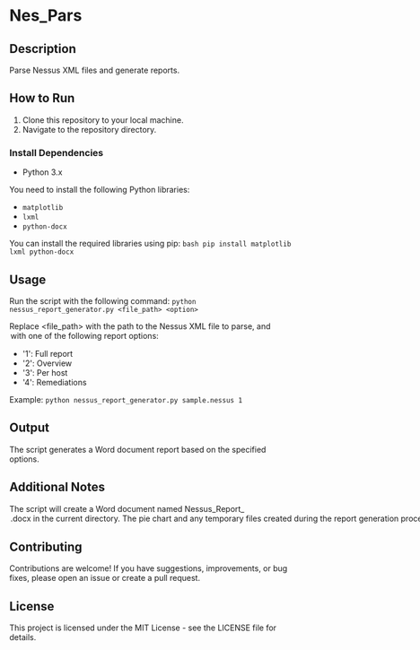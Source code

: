 # Nes_Pars
## Description
Parse Nessus XML files and generate reports.

## How to Run
1. Clone this repository to your local machine.
2. Navigate to the repository directory.

### Install Dependencies
- Python 3.x

You need to install the following Python libraries:
- `matplotlib`
- `lxml`
- `python-docx`

You can install the required libraries using pip:
`bash pip install matplotlib lxml python-docx`

## Usage
Run the script with the following command:
`python nessus_report_generator.py <file_path> <option>`

Replace <file_path> with the path to the Nessus XML file to parse, and <option> with one of the following report options:
- '1': Full report
- '2': Overview
- '3': Per host
- '4': Remediations

Example:
`python nessus_report_generator.py sample.nessus 1`

## Output
The script generates a Word document report based on the specified options.

## Additional Notes
The script will create a Word document named Nessus_Report_<option>.docx in the current directory.
The pie chart and any temporary files created during the report generation process will be automatically removed.
It's recommended to review and clean the input Nessus XML file before generating the report to ensure accurate results.
For large Nessus XML files, the report generation process may take some time. Be patient while the script processes the data.
Structure
nessus_report_generator.py: The main Python script for generating the report.
sample.nessus: Example Nessus XML file for testing purposes.

## Contributing
Contributions are welcome! If you have suggestions, improvements, or bug fixes, please open an issue or create a pull request.

## License
This project is licensed under the MIT License - see the LICENSE file for details.
